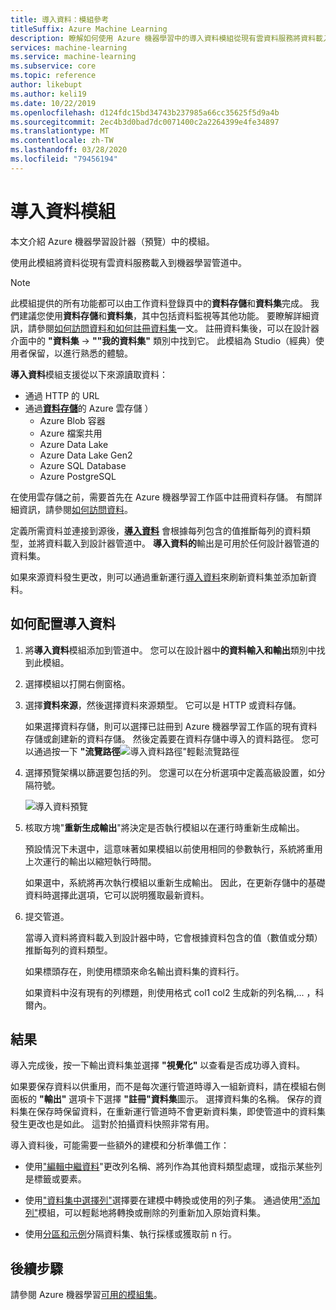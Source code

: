 ```yaml
---
title: 導入資料：模組參考
titleSuffix: Azure Machine Learning
description: 瞭解如何使用 Azure 機器學習中的導入資料模組從現有雲資料服務將資料載入到機器學習管道中。
services: machine-learning
ms.service: machine-learning
ms.subservice: core
ms.topic: reference
author: likebupt
ms.author: keli19
ms.date: 10/22/2019
ms.openlocfilehash: d124fdc15bd34743b237985a66cc35625f5d9a4b
ms.sourcegitcommit: 2ec4b3d0bad7dc0071400c2a2264399e4fe34897
ms.translationtype: MT
ms.contentlocale: zh-TW
ms.lasthandoff: 03/28/2020
ms.locfileid: "79456194"
---
```

# <a name="import-data-module"></a>導入資料模組

本文介紹 Azure 機器學習設計器（預覽）中的模組。

使用此模組將資料從現有雲資料服務載入到機器學習管道中。 

> [!Note]
> 此模組提供的所有功能都可以由工作資料登錄頁中的**資料存儲**和**資料集**完成。 我們建議您使用**資料存儲**和**資料集**，其中包括資料監視等其他功能。 要瞭解詳細資訊，請參閱[如何訪問資料和](../how-to-access-data.md)[如何註冊資料集](../how-to-create-register-datasets.md)一文。
> 註冊資料集後，可以在設計器介面中的 **"資料集** -> **""我的資料集"** 類別中找到它。 此模組為 Studio（經典）使用者保留，以進行熟悉的體驗。 
>

**導入資料**模組支援從以下來源讀取資料：

- 通過 HTTP 的 URL
- 通過[**資料存儲**](../how-to-access-data.md)的 Azure 雲存儲 ）
    - Azure Blob 容器
    - Azure 檔案共用
    - Azure Data Lake
    - Azure Data Lake Gen2
    - Azure SQL Database
    - Azure PostgreSQL    

在使用雲存儲之前，需要首先在 Azure 機器學習工作區中註冊資料存儲。 有關詳細資訊，請參閱[如何訪問資料](../how-to-access-data.md)。 

定義所需資料並連接到源後，**[導入資料](./import-data.md)** 會根據每列包含的值推斷每列的資料類型，並將資料載入到設計器管道中。 **導入資料的**輸出是可用於任何設計器管道的資料集。

如果來源資料發生更改，則可以通過重新運行[導入資料](./import-data.md)來刷新資料集並添加新資料。

## <a name="how-to-configure-import-data"></a>如何配置導入資料

1. 將**導入資料**模組添加到管道中。 您可以在設計器中**的資料輸入和輸出**類別中找到此模組。

1. 選擇模組以打開右側窗格。

1. 選擇**資料來源**，然後選擇資料來源類型。 它可以是 HTTP 或資料存儲。

    如果選擇資料存儲，則可以選擇已註冊到 Azure 機器學習工作區的現有資料存儲或創建新的資料存儲。 然後定義要在資料存儲中導入的資料路徑。 您可以通過按一下 **"流覽路徑**![導入資料路徑"輕鬆流覽路徑](media/module/import-data-path.png)

1. 選擇預覽架構以篩選要包括的列。 您還可以在分析選項中定義高級設置，如分隔符號。

    ![導入資料預覽](media/module/import-data.png)

1. 核取方塊"**重新生成輸出**"將決定是否執行模組以在運行時重新生成輸出。 

    預設情況下未選中，這意味著如果模組以前使用相同的參數執行，系統將重用上次運行的輸出以縮短執行時間。 

    如果選中，系統將再次執行模組以重新生成輸出。 因此，在更新存儲中的基礎資料時選擇此選項，它可以説明獲取最新資料。


1. 提交管道。

    當導入資料將資料載入到設計器中時，它會根據資料包含的值（數值或分類）推斷每列的資料類型。

    如果標頭存在，則使用標頭來命名輸出資料集的資料行。

    如果資料中沒有現有的列標題，則使用格式 col1 col2 生成新的列名稱,... ，科爾內。

## <a name="results"></a>結果

導入完成後，按一下輸出資料集並選擇 **"視覺化"** 以查看是否成功導入資料。

如果要保存資料以供重用，而不是每次運行管道時導入一組新資料，請在模組右側面板的 **"輸出"** 選項卡下選擇 **"註冊"資料集**圖示。 選擇資料集的名稱。 保存的資料集在保存時保留資料，在重新運行管道時不會更新資料集，即使管道中的資料集發生更改也是如此。 這對於拍攝資料快照非常有用。

導入資料後，可能需要一些額外的建模和分析準備工作：

- 使用["編輯中繼資料](./edit-metadata.md)"更改列名稱、將列作為其他資料類型處理，或指示某些列是標籤或要素。

- 使用["資料集中選擇列"](./select-columns-in-dataset.md)選擇要在建模中轉換或使用的列子集。 通過使用["添加列"](./add-columns.md)模組，可以輕鬆地將轉換或刪除的列重新加入原始資料集。  

- 使用[分區和示例](./partition-and-sample.md)分隔資料集、執行採樣或獲取前 n 行。

## <a name="next-steps"></a>後續步驟

請參閱 Azure 機器學習[可用的模組集](module-reference.md)。 
